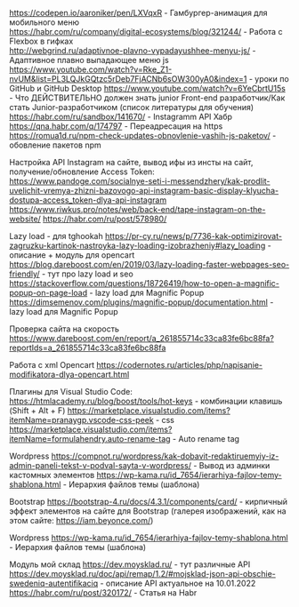 https://codepen.io/aaroniker/pen/LXVqxR - Гамбургер-анимация для мобильного меню <br>
https://habr.com/ru/company/digital-ecosystems/blog/321244/ - Работа с Flexbox в гифках <br>
http://webgrind.ru/adaptivnoe-plavno-vypadayushhee-menyu-js/ - Адаптивное плавно выпадающее меню js <br>
https://www.youtube.com/watch?v=Rke_Z1-nvUM&list=PL3LQJkGQtzc5rDeb7FjACNb6sOW300yA0&index=1 - уроки по GitHub и GitHub Desktop
https://www.youtube.com/watch?v=6YeCbrtU15s - Что ДЕЙСТВИТЕЛЬНО должен знать junior Front-end разработчик/Как стать Junior-разработчиком (список литературы для обучения)
https://habr.com/ru/sandbox/141670/ - Instagramm API Хабр
https://qna.habr.com/q/174797 - Переадресация на https
https://romua1d.ru/npm-check-updates-obnovlenie-vashih-js-paketov/ - обовление пакетов npm

Настройка API Instagram на сайте, вывод ифы из инсты на сайт, получение/обновление Access Token:
https://www.pandoge.com/socialnye-seti-i-messendzhery/kak-prodlit-uvelichit-vremya-zhizni-bazovogo-api-instagram-basic-display-klyucha-dostupa-access_token-dlya-api-instagram
https://www.riwkus.pro/notes/web/back-end/tape-instagram-on-the-website/
https://habr.com/ru/post/578980/

Lazy load - для tghookah
https://pr-cy.ru/news/p/7736-kak-optimizirovat-zagruzku-kartinok-nastroyka-lazy-loading-izobrazheniy#lazy_loading - описание + модуль для opencart
https://blog.dareboost.com/en/2019/03/lazy-loading-faster-webpages-seo-friendly/ - тут про lazy load и seo
https://stackoverflow.com/questions/18726419/how-to-open-a-magnific-popup-on-page-load - lazy load для Magnific Popup
https://dimsemenov.com/plugins/magnific-popup/documentation.html - lazy load для Magnific Popup

Проверка сайта на скорость
https://www.dareboost.com/en/report/a_261855714c33ca83fe6bc88fa?reportIds=a_261855714c33ca83fe6bc88fa

Работа с xml Opencart
https://codernotes.ru/articles/php/napisanie-modifikatora-dlya-opencart.html

Плагины для Visual Studio Code:
https://htmlacademy.ru/blog/boost/tools/hot-keys - комбинации клавишь (Shift + Alt + F)
https://marketplace.visualstudio.com/items?itemName=pranaygp.vscode-css-peek - css
https://marketplace.visualstudio.com/items?itemName=formulahendry.auto-rename-tag - Auto rename tag

Wordpress
https://compnot.ru/wordpress/kak-dobavit-redaktiruemyiy-iz-admin-paneli-tekst-v-podval-sayta-v-wordpress/ - Вывод из админки кастомных элементов
https://wp-kama.ru/id_7654/ierarhiya-fajlov-temy-shablona.html - Иерархия файлов темы (шаблона)

Bootstrap
https://bootstrap-4.ru/docs/4.3.1/components/card/ - кирпичный эффект элементов на сайте для Bootstrap (галерея изображений, как на этом сайте: https://iam.beyonce.com/)

Wordpress
https://wp-kama.ru/id_7654/ierarhiya-fajlov-temy-shablona.html - Иерархия файлов темы (шаблона)

Модуль мой склад
https://dev.moysklad.ru/ - тут различные API
https://dev.moysklad.ru/doc/api/remap/1.2/#mojsklad-json-api-obschie-swedeniq-autentifikaciq - описание API актуальное на 10.01.2022
https://habr.com/ru/post/320172/ - Статья на Habr